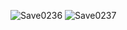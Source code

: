![Save0236](https://github.com/user-attachments/assets/cdb3b23b-c362-4426-8064-1bf4ea5ff89a)
![Save0237](https://github.com/user-attachments/assets/8a285cbb-2424-4e95-b717-a00a9e6db47d)
